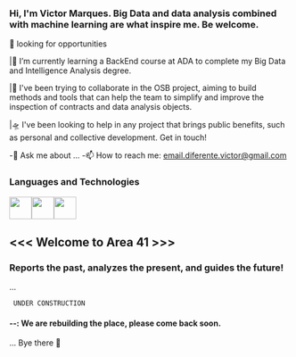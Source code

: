 ### Hi, I'm Victor Marques. Big Data and data analysis combined with machine learning are what inspire me. Be welcome.

👀 looking for opportunities

|🌱 I’m currently learning a BackEnd course at ADA to complete my Big Data and Intelligence Analysis degree.

|🚧 I've been trying to collaborate in the OSB project, aiming to build methods and tools that can help the team to simplify and improve the inspection of contracts and data analysis objects.

|🛸 I've been looking to help in any project that brings public benefits, such as personal and collective development. Get in touch!

-💬 Ask me about ...
-📫 How to reach me: email.diferente.victor@gmail.com

### Languages and Technologies
<img src="https://cdn.jsdelivr.net/gh/devicons/devicon/icons/java/java-original.svg" width="40" height="40"/><img src="https://cdn.jsdelivr.net/gh/devicons/devicon/icons/python/python-original.svg" width="40" height="40"/><img src="https://upload.wikimedia.org/wikipedia/commons/thumb/c/cf/New_Power_BI_Logo.svg/630px-New_Power_BI_Logo.svg.png" width="40" height="40"/>
          


<!--
**area-41/area-41** is a ✨ _special_ ✨ repository because its `README.md` (this file) appears on your GitHub profile.

Here are some ideas to get you started:

- 🔭 I’m currently working on ...
- 🌱 I’m currently learning ...
- 👯 I’m looking to collaborate on ...
- 🤔 I’m looking for help with ...
- 💬 Ask me about ...
- 📫 How to reach me: ...
- 😄 Pronouns: ...
- ⚡ Fun fact: ...


-->
## <<< Welcome to Area 41 >>>
### Reports the past, analyzes the present, and guides the future!
...


     UNDER CONSTRUCTION
#### --: We are rebuilding the place, please come back soon.




...
Bye there 👋
